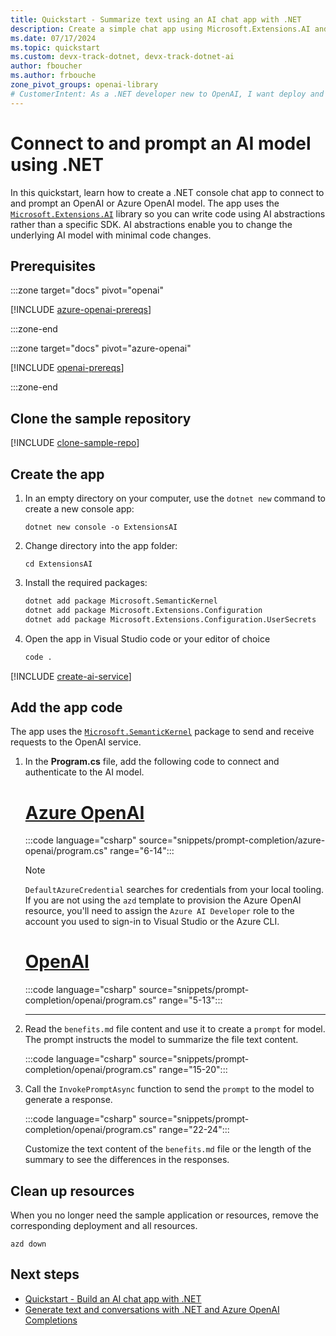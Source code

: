 ```yaml
---
title: Quickstart - Summarize text using an AI chat app with .NET
description: Create a simple chat app using Microsoft.Extensions.AI and the Semantic Kernel SDK to summarize a text.
ms.date: 07/17/2024
ms.topic: quickstart
ms.custom: devx-track-dotnet, devx-track-dotnet-ai
author: fboucher
ms.author: frbouche
zone_pivot_groups: openai-library
# CustomerIntent: As a .NET developer new to OpenAI, I want deploy and use sample code to interact to learn from the sample code to summarize text.
---
```


# Connect to and prompt an AI model using .NET

In this quickstart, learn how to create a .NET console chat app to connect to and prompt an OpenAI or Azure OpenAI model. The app uses the [`Microsoft.Extensions.AI`](https://www.nuget.org/packages/Microsoft.Extensions.AI) library so you can write code using AI abstractions rather than a specific SDK. AI abstractions enable you to change the underlying AI model with minimal code changes.

## Prerequisites

:::zone target="docs" pivot="openai"

[!INCLUDE [azure-openai-prereqs](includes/prerequisites-azure-openai.md)]

:::zone-end

:::zone target="docs" pivot="azure-openai"

[!INCLUDE [openai-prereqs](includes/prerequisites-openai.md)]

:::zone-end

## Clone the sample repository

[!INCLUDE [clone-sample-repo](includes/clone-sample-repo.md)]

## Create the app

1. In an empty directory on your computer, use the `dotnet new` command to create a new console app:

    ```dotnetcli
    dotnet new console -o ExtensionsAI
    ```

1. Change directory into the app folder:

    ```dotnetcli
    cd ExtensionsAI
    ```

1. Install the required packages:

    ```bash
    dotnet add package Microsoft.SemanticKernel
    dotnet add package Microsoft.Extensions.Configuration
    dotnet add package Microsoft.Extensions.Configuration.UserSecrets
    ```

1. Open the app in Visual Studio code or your editor of choice

    ```bash
    code .
    ```

[!INCLUDE [create-ai-service](includes/create-ai-service.md)]

## Add the app code

The app uses the [`Microsoft.SemanticKernel`](https://www.nuget.org/packages/Microsoft.SemanticKernel) package to send and receive requests to the OpenAI service.

1. In the **Program.cs** file, add the following code to connect and authenticate to the AI model.

    <!-- markdownlint-disable MD023 -->
    # [Azure OpenAI](#tab/azure-openai)

    :::code language="csharp" source="snippets/prompt-completion/azure-openai/program.cs" range="6-14":::

    > [!NOTE]
    > `DefaultAzureCredential` searches for credentials from  your local tooling. If you are not using the `azd` template to provision the Azure OpenAI resource, you'll need to assign the `Azure AI Developer` role to the account you used to sign-in to Visual Studio or the Azure CLI.

    # [OpenAI](#tab/openai)

    :::code language="csharp" source="snippets/prompt-completion/openai/program.cs" range="5-13":::

    ---

1. Read the `benefits.md` file content and use it to create a `prompt` for model. The prompt instructs the model to summarize the file text content.

    :::code language="csharp" source="snippets/prompt-completion/openai/program.cs" range="15-20":::

1. Call the `InvokePromptAsync` function to send the `prompt` to the model to generate a response.

    :::code language="csharp" source="snippets/prompt-completion/openai/program.cs" range="22-24":::

    Customize the text content of the `benefits.md` file or the length of the summary to see the differences in the responses.

## Clean up resources

When you no longer need the sample application or resources, remove the corresponding deployment and all resources.

```azdeveloper
azd down
```

## Next steps

- [Quickstart - Build an AI chat app with .NET](get-started-openai.md)
- [Generate text and conversations with .NET and Azure OpenAI Completions](/training/modules/open-ai-dotnet-text-completions/)
